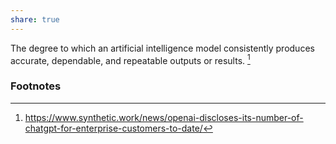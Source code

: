```yaml
---
share: true
---
```

The degree to which an artificial intelligence model consistently produces accurate, dependable, and repeatable outputs or results. [^1]

### Footnotes

[^1]: https://www.synthetic.work/news/openai-discloses-its-number-of-chatgpt-for-enterprise-customers-to-date/